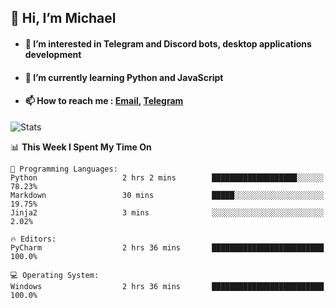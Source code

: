## 👋 Hi, I’m Michael
- #### 👀 I’m interested in Telegram and Discord bots, desktop applications development
- #### 🌱 I’m currently learning Python and JavaScript
- #### 📫 How to reach me : [Email](mailto:misha@kurapov.ru), [Telegram](https://t.me/mickr7)

![Stats](https://github-readme-stats.vercel.app/api?username=krpff&show_icons=true&theme=react&hide=issues&count_private=true&layout=compact)


<!--START_SECTION:waka-->
📊 **This Week I Spent My Time On** 

```text
💬 Programming Languages: 
Python                   2 hrs 2 mins        ███████████████████░░░░░░   78.23% 
Markdown                 30 mins             █████░░░░░░░░░░░░░░░░░░░░   19.75% 
Jinja2                   3 mins              ░░░░░░░░░░░░░░░░░░░░░░░░░   2.02%

🔥 Editors: 
PyCharm                  2 hrs 36 mins       █████████████████████████   100.0%

💻 Operating System: 
Windows                  2 hrs 36 mins       █████████████████████████   100.0%

```


<!--END_SECTION:waka-->

